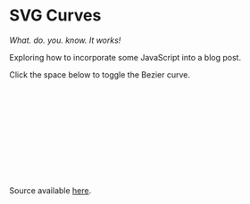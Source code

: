 # SVG Curves
_What. do. you. know. It works!_

Exploring how to incorporate some JavaScript into a blog post.

<head>
<script>
function drawPath() {
    var path = document.getElementById('svgpath')
    path.setAttribute(
        "d",
        "M10 80 Q 52.5 10, 95 80 T 180 80"
  );
}
function togglePathVisibility() {
    var path = document.getElementById('svgpath')
    path.style.display = path.style.display == "none" ? "block" : "none";
}
</script>
</head>

Click the space below to toggle the Bezier curve.
<br>
<svg class="SvgArea" onclick="togglePathVisibility();" xmlns="http://www.w3.org/2000/svg;">
    <path class="Path" id="svgpath"/>
    <script>drawPath()</script>
</svg>
<br><br>

<style>
.Path {
    display: block;
    stroke: black;
    stroke-width: 5;
    stroke-dasharray: 15000;
    stroke-dashoffset: 15000;
    animation: dash 30s linear forwards;
    fill: none;
    opacity: 0.3;
}
.SvgArea {
    width: 190;
    height: 160;
}
@keyframes dash {
    to {
        stroke-dashoffset: 0;
    }
}
</style>


Source available [here](https://github.com/shnewto/sheas.blog/blob/master/content/posts/2017/svg-curves.md).
